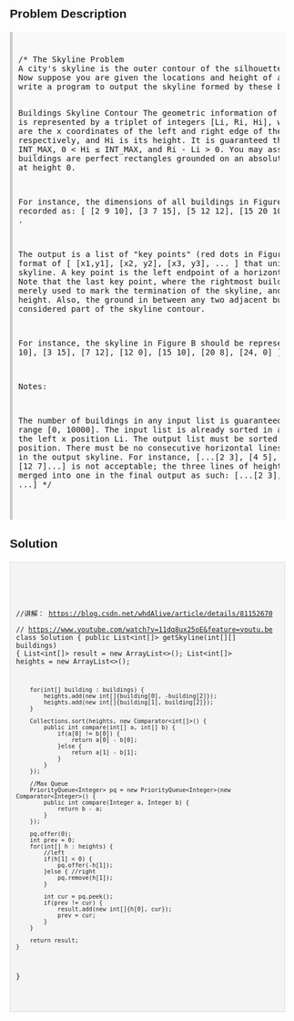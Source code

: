 <style>
  body { font-family: Arial, sans-serif; }
  .container { max-width: 100%; margin: 0 auto; padding: 10px; }
  .comment-block { background-color: #f9f9f9; padding: 10px; border-left: 5px solid #ccc; max-width: 100%; margin: 20px auto; overflow-wrap: break-word; white-space: pre-wrap; }
  .code-block { background-color: #f4f4f4; padding: 10px; border: 1px solid #ddd; max-width: 100%; margin: 20px auto; overflow-wrap: break-word; white-space: pre-wrap; }
</style>

<div class='container'>
<h2>Problem Description</h2>
<div class='comment-block'>
<pre>
/* The Skyline Problem
A city's skyline is the outer contour of the silhouette formed by all the buildings in that city when viewed from a distance. 
Now suppose you are given the locations and height of all the buildings as shown on a cityscape photo (Figure A), 
write a program to output the skyline formed by these buildings collectively (Figure B).

Buildings  Skyline Contour
The geometric information of each building is represented by a triplet of integers [Li, Ri, Hi], 
where Li and Ri are the x coordinates of the left and right edge of the ith building, respectively, 
and Hi is its height. It is guaranteed that 0 ≤ Li, Ri ≤ INT_MAX, 0 < Hi ≤ INT_MAX, and Ri - Li > 0. 
You may assume all buildings are perfect rectangles grounded on an absolutely flat surface at height 0.

For instance, the dimensions of all buildings in Figure A are recorded as: [ [2 9 10], [3 7 15], [5 12 12], [15 20 10], [19 24 8] ] .

The output is a list of "key points" (red dots in Figure B) in the format of [ [x1,y1], [x2, y2], [x3, y3], ... ]
 that uniquely defines a skyline. A key point is the left endpoint of a horizontal line segment. 
 Note that the last key point, where the rightmost building ends, is merely used to mark the termination of the skyline, 
 and always has zero height. Also, the ground in between any two adjacent buildings should be considered part of the skyline contour.

For instance, the skyline in Figure B should be represented as:[ [2 10], [3 15], [7 12], [12 0], [15 10], [20 8], [24, 0] ].

Notes:

The number of buildings in any input list is guaranteed to be in the range [0, 10000].
The input list is already sorted in ascending order by the left x position Li.
The output list must be sorted by the x position.
There must be no consecutive horizontal lines of equal height in the output skyline. 
For instance, [...[2 3], [4 5], [7 5], [11 5], [12 7]...] is not acceptable; the three lines of height 5 should be merged 
into one in the final output as such: [...[2 3], [4 5], [12 7], ...]
*/
</pre>
</div>

<h2>Solution</h2>
<div class='code-block'>
<pre><code class='language-java'>

//讲解： https://blog.csdn.net/whdAlive/article/details/81152670   
// https://www.youtube.com/watch?v=11dq8ux25oE&feature=youtu.be
class Solution {
    public List<int[]> getSkyline(int[][] buildings) {
        List<int[]> result = new ArrayList<>();
        List<int[]> heights = new ArrayList<>();
        
        for(int[] building : buildings) {
            heights.add(new int[]{building[0], -building[2]});
            heights.add(new int[]{building[1], building[2]});
        }
        
        Collections.sort(heights, new Comparator<int[]>() {
            public int compare(int[] a, int[] b) {
                if(a[0] != b[0]) {
                    return a[0] - b[0];
                }else {
                    return a[1] - b[1];
                }
            }
        });
        
        //Max Queue
        PriorityQueue<Integer> pq = new PriorityQueue<Integer>(new Comparator<Integer>() {
            public int compare(Integer a, Integer b) {
                return b - a;
            }
        });
        
        pq.offer(0);
        int prev = 0;
        for(int[] h : heights) {
            //left 
            if(h[1] < 0) {
                pq.offer(-h[1]);
            }else { //right
                pq.remove(h[1]);
            }
            
            int cur = pq.peek();
            if(prev != cur) {
                result.add(new int[]{h[0], cur});
                prev = cur;
            }
        }
        
        return result;   
    }
}</code></pre>
</div>
</div>
